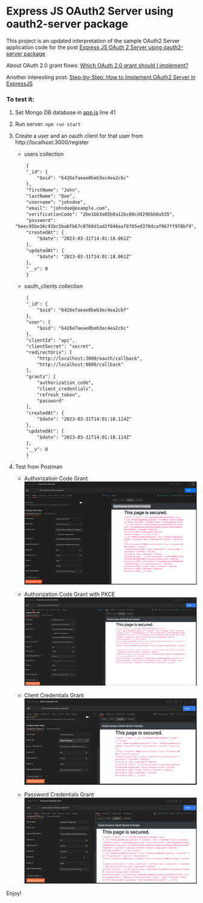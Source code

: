 # Express JS OAuth2 Server using oauth2-server package

This project is an updated interpretation of the sample OAuth2 Server application code for the post [Express JS OAuth 2 Server using oauth2-server package](https://niceprogrammer.com/express-js-oauth-2-server-using-oauth2-server-package/)

About OAuth 2.0 grant flows: [Which OAuth 2.0 grant should I implement?](https://oauth2.thephpleague.com/authorization-server/which-grant/)

Another interesting post:
[Step-by-Step: How to Implement OAuth2 Server in ExpressJS](https://merlino.agency/blog/step-by-step-how-to-implement-oauth2-server-in-expressjs)


### To test it:

1. Set Mongo DB database in [app.js](app.js) line 41

2. Run server: `npm run start`

2. Create a user and an oauth client for that user from 
    http://localhost:3000/register

    - users collection
    ```
        {
        "_id": {
            "$oid": "6426e7aeae0beb3ec4ea2cbc"
        },
        "firstName": "John",
        "lastName": "Doe",
        "username": "johndoe",
        "email": "johndoe@example.com",
        "verificationCode": "2be1bb3a05b0a12bc80cd4296bb0a535",
        "password": "beec95be36c93bc5ba6fb67c0760d1ad2f846aaf8785ed370dcaf067ff978bf9",
        "createdAt": {
            "$date": "2023-03-31T14:01:18.061Z"
        },
        "updatedAt": {
            "$date": "2023-03-31T14:01:18.061Z"
        },
        "__v": 0
        }    
    ```

    - oauth_clients collection
    ```
        {
        "_id": {
            "$oid": "6426e7aeae0beb3ec4ea2cbf"
        },
        "user": {
            "$oid": "6426e7aeae0beb3ec4ea2cbc"
        },
        "clientId": "api",
        "clientSecret": "secret",
        "redirectUris": [
            "http://localhost:3000/oauth/callback",
            "http://localhost:8080/callback"
        ],
        "grants": [
            "authorization_code",
            "client_credentials",
            "refresh_token",
            "password"
        ],
        "createdAt": {
            "$date": "2023-03-31T14:01:18.114Z"
        },
        "updatedAt": {
            "$date": "2023-03-31T14:01:18.114Z"
        },
        "__v": 0
        }
    ```

3. Test from Postman
    - Authorization Code Grant
    ![Authorization Code Grant](./readme-images/code-grant.png)
    
    - Authorization Code Grant with PKCE
    ![Authorization Code Grant with PKCE](./readme-images/code-grant-pkce.png)

    - Client Credentials Grant
    ![Client Credentials Grant](./readme-images/client-credentials.png)

    - Password Credentials Grant
    ![Password Credentials Grant](./readme-images/password-credentials.png)


Enjoy!
